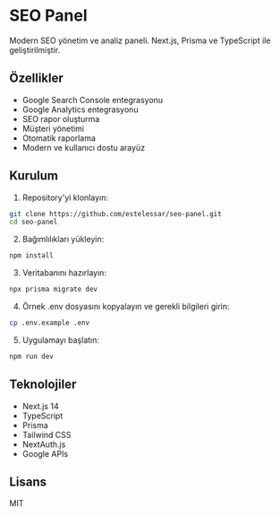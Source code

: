 # SEO Panel

Modern SEO yönetim ve analiz paneli. Next.js, Prisma ve TypeScript ile geliştirilmiştir.

## Özellikler

- Google Search Console entegrasyonu
- Google Analytics entegrasyonu
- SEO rapor oluşturma
- Müşteri yönetimi
- Otomatik raporlama
- Modern ve kullanıcı dostu arayüz

## Kurulum

1. Repository'yi klonlayın:
```bash
git clone https://github.com/estelessar/seo-panel.git
cd seo-panel
```

2. Bağımlılıkları yükleyin:
```bash
npm install
```

3. Veritabanını hazırlayın:
```bash
npx prisma migrate dev
```

4. Örnek .env dosyasını kopyalayın ve gerekli bilgileri girin:
```bash
cp .env.example .env
```

5. Uygulamayı başlatın:
```bash
npm run dev
```

## Teknolojiler

- Next.js 14
- TypeScript
- Prisma
- Tailwind CSS
- NextAuth.js
- Google APIs

## Lisans

MIT
